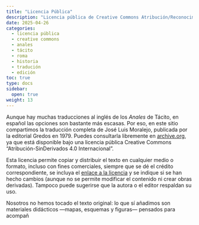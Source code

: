 ```yaml
---
title: "Licencia Pública"
description: "Licencia pública de Creative Commons Atribución/Reconocimiento-SinDerivados 4.0 Internacional."
date: 2025-04-26
categories: 
  - licencia pública
  - creative commons
  - anales
  - tácito
  - roma
  - historia
  - tradución
  - edición
toc: true
type: docs
sidebar:
  open: true
weight: 13
---
```


Aunque hay muchas traducciones al inglés de los *Anales* de Tácito, en español las opciones son bastante más escasas. Por eso, en este sitio compartimos la traducción completa de José Luis Moralejo, publicada por la editorial Gredos en 1979. Puedes consultarla libremente en [archive.org](https://archive.org/details/ColeccionObrasGrecoLatinas1/019.TcitoanaleslibrosI-vi/mode/2up), ya que está disponible bajo una licencia pública Creative Commons “Atribución-SinDerivados 4.0 Internacional”.

Esta licencia permite copiar y distribuir el texto en cualquier medio o formato, incluso con fines comerciales, siempre que se dé el crédito correspondiente, se incluya el [enlace a la licencia](https://creativecommons.org/licenses/by-nd/4.0/) y se indique si se han hecho cambios (aunque no se permite modificar el contenido ni crear obras derivadas). Tampoco puede sugerirse que la autora o el editor respaldan su uso.

Nosotros no hemos tocado el texto original: lo que sí añadimos son materiales didácticos —mapas, esquemas y figuras— pensados para acompañ



